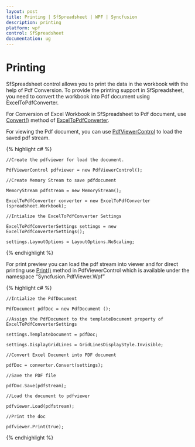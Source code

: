 ```yaml
---
layout: post
title: Printing | SfSpreadsheet | WPF | Syncfusion
description: printing
platform: wpf
control: SfSpreadsheet
documentation: ug
---
```


# Printing

SfSpreadsheet control allows you to print the data in the workbook with the help of Pdf Conversion. To provide the printing support in SfSpreadsheet, you need to convert the workbook into Pdf document using ExcelToPdfConverter.

For Conversion of Excel Workbook in SfSpreadsheet to Pdf document, use [Convert()](http://help.syncfusion.com/cr/cref_files/wpf/xlsio/topic27.html) method of [ExcelToPdfConverter](http://help.syncfusion.com/cr/cref_files/wpf/xlsio/topic14.html).

For viewing the Pdf document, you can use [PdfViewerControl](http://help.syncfusion.com/wpf/pdfviewer/getting-started) to load the saved pdf stream.

{% highlight c# %}

    //Create the pdfviewer for load the document.

    PdfViewerControl pdfviewer = new PdfViewerControl();

    //Create Memory Stream to save pdfdocument

    MemoryStream pdfstream = new MemoryStream();

    ExcelToPdfConverter converter = new ExcelToPdfConverter (spreadsheet.Workbook);  

    //Intialize the ExcelToPdfConverter Settings

    ExcelToPdfConverterSettings settings = new ExcelToPdfConverterSettings(); 
	
	settings.LayoutOptions = LayoutOptions.NoScaling;

{% endhighlight %}

For print preview you can load the pdf stream into viewer and for direct printing use [Print()](http://help.syncfusion.com/cr/cref_files/wpf/pdf%20viewer/Syncfusion.PdfViewer.WPF~Syncfusion.Windows.PdfViewer.PdfDocumentView~Print.html) method in PdfViewerControl  which is available under the namespace “Syncfusion.PdfViewer.Wpf”

{% highlight c# %}

    //Intialize the PdfDocument

    PdfDocument pdfDoc = new PdfDocument ();

    //Assign the PdfDocument to the templateDocument property of ExcelToPdfConverterSettings  
	
	settings.TemplateDocument = pdfDoc;

    settings.DisplayGridLines = GridLinesDisplayStyle.Invisible;

    //Convert Excel Document into PDF document

    pdfDoc = converter.Convert(settings);

    //Save the PDF file     

    pdfDoc.Save(pdfstream);

    //Load the document to pdfviewer

    pdfviewer.Load(pdfstream);

    //Print the doc

    pdfviewer.Print(true);

{% endhighlight %}

